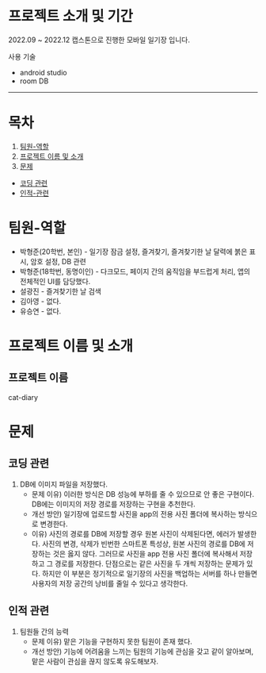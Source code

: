 # 프로젝트 소개 및 기간
2022.09 ~ 2022.12 캡스톤으로 진행한 모바일 일기장 입니다. 

사용 기술
+ android studio
+ room DB
  
---

# 목차
1. [팀원-역할](#팀원-역할)
2. [프로젝트 이름 및 소개](#프로젝트-이름)
3. [문제](#배운-부분)
  - [코딩 관련](#코딩-관련)
  - [인적-관련](#팀-관련)


# 팀원-역할
+ 박형준(20학번, 본인) - 일기장 잠금 설정, 즐겨찾기, 즐겨찾기한 날 달력에 붉은 표시, 암호 설정, DB 관련
+ 박형준(18학번, 동명이인) - 다크모드, 페이지 간의 움직임을 부드럽게 처리, 앱의 전체적인 UI를 담당했다.
+ 설광진 - 즐겨찾기한 날 검색
+ 김아영 - 없다.
+ 유승연 - 없다.


# 프로젝트 이름 및 소개
## 프로젝트 이름
cat-diary


# 문제
## 코딩 관련
  1. DB에 이미지 파일을 저장했다.
      - 문제 이유) 이러한 방식은 DB 성능에 부하를 줄 수 있으므로 안 좋은 구현이다. DB에는 이미지의 저장 경로를 저장하는 구현을 추천한다.
      - 개선 방안) 일기장에 업로드할 사진을 app의 전용 사진 폴더에 복사하는 방식으로 변경한다.
      - 이유) 사진의 경로를 DB에 저장할 경우 원본 사진이 삭제된다면, 에러가 발생한다. 사진의 변경, 삭제가 빈번한 스마트폰 특성상, 원본 사진의 경로를 DB에 저장하는 것은 옳지 않다. 그러므로 사진을 app 전용 사진 폴더에 복사해서 저장하고 그 경로를 저장한다.
        단점으로는 같은 사진을 두 개씩 저장하는 문제가 있다. 하지만 이 부분은 정기적으로 일기장의 사진을 백업하는 서버를 하나 만들면 사용자의 저장 공간의 낭비를 줄일 수 있다고 생각한다.
  
     
## 인적 관련
  1. 팀원들 간의 능력
     - 문제 이유) 맡은 기능을 구현하지 못한 팀원이 존재 했다.
     - 개선 방안) 기능에 어려움을 느끼는 팀원의 기능에 관심을 갖고 같이 알아보며, 맡은 사람이 관심을 끊지 않도록 유도해보자.
     
     
